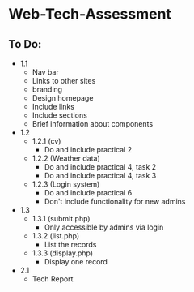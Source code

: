 # Web-Tech-Assessment

## To Do:
- 1.1
    - Nav bar
    - Links to other sites
    - branding
    - Design homepage
    - Include links
    - Include sections
    - Brief information about components
- 1.2
    - 1.2.1 (cv)
        - Do and include practical 2
    - 1.2.2 (Weather data)
        - Do and include practical 4, task 2
        - Do and include practical 4, task 3
    - 1.2.3 (Login system)
        - Do and include practical 6
        - Don't include functionality for new admins
- 1.3
    - 1.3.1 (submit.php)
        - Only accessible by admins via login
    - 1.3.2 (list.php)
        - List the records
    - 1.3.3 (display.php)
        - Display one record
- 2.1
    - Tech Report
    